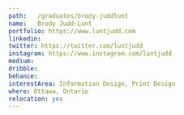 ```yaml
---
path:	/graduates/brody-juddlunt
name:	Brody Judd-Lunt
portfolio: https://www.luntjudd.com
linkedin:
twitter: https://twitter.com/luntjudd
instagram: https://www.instagram.com/luntjudd
medium:
dribble:	
behance:
interestArea: Information Design, Print Design
where: Ottawa, Ontario
relocation: yes
---
```

